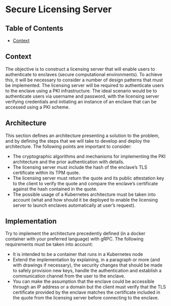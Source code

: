 
# Secure Licensing Server
## Table of Contents
- [Context](#context)

## Context
The objective is to construct a licensing server that will enable users to authenticate to enclaves (secure computational environments).
To achieve this, it will be necessary to consider a number of design patterns that must be implemented. 
The licensing server will be required to authenticate users to the enclave using a PKI infrastructure. 
The ideal scenario would be to authenticate users via username and password, with the licensing server verifying credentials and initiating an instance of an enclave that can be accessed using a PKI scheme.

## Architecture
This section defines an architecture presenting a solution to the problem, and by defining the steps that we will take to develop and deploy the architecture. The following points are important to consider:

* The cryptographic algorithms and mechanisms for implementing the PKI architecture and the prior authentication with details.
* The licensing server must include the hash of the enclave’s TLS certificate within its TPM quote. 
* The licensing server must return the quote and its public attestation key to the client to verify the quote and compare the enclave’s certificate against the hash contained in the quote.
* The possible usage of a Kubernetes architecture must be taken into account (what and how should it be deployed to enable the licensing server to launch enclaves automatically at user’s request). 

## Implementation
Try to implement the architecture precedently defined (in a docker container with your preferred language) with gRPC. 
The following requirements must be taken into account:
* It is intended to be a container that runs in a Kubernetes node
* Extend the implementation by explaining, in a paragraph or more (and with drawings if necessary), the security changes that should be made to safely provision new keys, handle the authentication and establish a communication channel from the user to the enclave. 
* You can make the assumption that the enclave could be accessible through an IP address or a domain but the client must verify that the TLS certificate provided by the enclave matches the certificate included in the quote from the licensing server before connecting to the enclave. 

